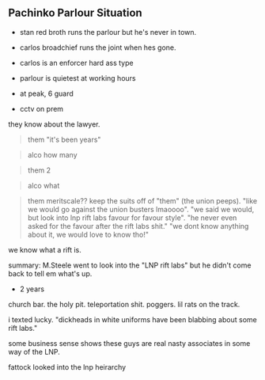 
## Pachinko Parlour Situation
- stan red broth runs the parlour but he's never in town.
- carlos broadchief runs the joint when hes gone. 
- carlos is an enforcer hard ass type
- parlour is quietest at working hours


- at peak, 6 guard
- cctv on prem

they know about the lawyer. 
> them
> "it's been years"

> alco
> how many

> them
> 2

>alco
>what

>them
>meritscale?? keep the suits off of "them" (the union peeps). "like we would go against the union busters lmaoooo". "we said we would, but look into lnp rift labs favour for favour style". "he never even asked for the favour after the rift labs shit." "we dont know anything about it, we would love to know tho!"

we know what a rift is.

summary:
M.Steele went to look into the "LNP rift labs" but he didn't come back to tell em what's up.
- 2 years

church bar. the holy pit. teleportation shit. poggers. lil rats on the track.

i texted lucky. "dickheads in white uniforms have been blabbing about some rift labs."

some business sense shows these guys are real nasty associates in some way of the LNP. 

fattock looked into the lnp heirarchy 